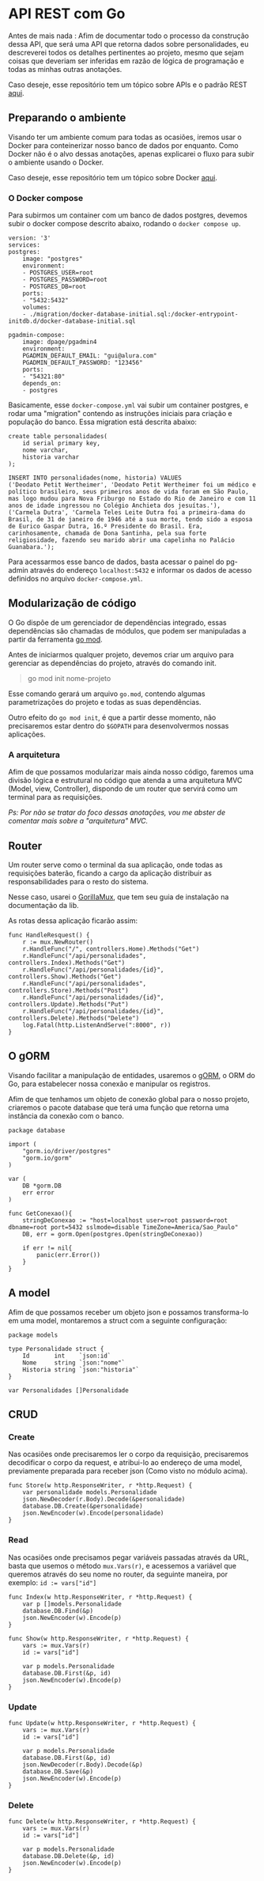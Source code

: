 # **API REST com Go**
Antes de mais nada : Afim de documentar todo o processo da construção dessa API, que será uma API que retorna dados sobre personalidades, eu descreverei todos os detalhes pertinentes ao projeto, mesmo que sejam coisas que deveriam ser inferidas em razão de lógica de programação e todas as minhas outras anotações.

Caso deseje, esse repositório tem um tópico sobre APIs e o padrão REST [aqui](https://github.com/ropehapi/caderno/Teorico).

## **Preparando o ambiente**
 Visando ter um ambiente comum para todas as ocasiões, iremos usar o Docker para conteinerizar nosso banco de dados por enquanto. Como Docker não é o alvo dessas anotações, apenas explicarei o fluxo para subir o ambiente usando o Docker.

Caso deseje, esse repositório tem um tópico sobre Docker [aqui](https://github.com/ropehapi/caderno/Tecnologias/Docker).

### **O Docker compose**
Para subirmos um container com um banco de dados postgres, devemos subir o docker compose descrito abaixo, rodando o `docker compose up`.

    version: '3'
    services:
    postgres:
        image: "postgres"
        environment:
        - POSTGRES_USER=root
        - POSTGRES_PASSWORD=root
        - POSTGRES_DB=root      
        ports:
        - "5432:5432"
        volumes:
        - ./migration/docker-database-initial.sql:/docker-entrypoint-initdb.d/docker-database-initial.sql   

    pgadmin-compose:
        image: dpage/pgadmin4
        environment:
        PGADMIN_DEFAULT_EMAIL: "gui@alura.com"
        PGADMIN_DEFAULT_PASSWORD: "123456"
        ports:
        - "54321:80"
        depends_on:
        - postgres

Basicamente, esse `docker-compose.yml` vai subir um container postgres, e rodar uma "migration" contendo as instruções iniciais para criação e população do banco. Essa migration está descrita abaixo:

    create table personalidades(
        id serial primary key,
        nome varchar,
        historia varchar
    );

    INSERT INTO personalidades(nome, historia) VALUES
    ('Deodato Petit Wertheimer', 'Deodato Petit Wertheimer foi um médico e político brasileiro, seus primeiros anos de vida foram em São Paulo, mas logo mudou para Nova Friburgo no Estado do Rio de Janeiro e com 11 anos de idade ingressou no Colégio Anchieta dos jesuítas.'),
    ('Carmela Dutra', 'Carmela Teles Leite Dutra foi a primeira-dama do Brasil, de 31 de janeiro de 1946 até a sua morte, tendo sido a esposa de Eurico Gaspar Dutra, 16.º Presidente do Brasil. Era, carinhosamente, chamada de Dona Santinha, pela sua forte religiosidade, fazendo seu marido abrir uma capelinha no Palácio Guanabara.');

Para acessarmos esse banco de dados, basta acessar o painel do pg-admin através do endereço `localhost:5432` e informar os dados de acesso definidos no arquivo `docker-compose.yml`.
## **Modularização de código**
O Go dispõe de um gerenciador de dependências integrado, essas dependências são chamadas de módulos, que podem ser manipuladas a partir da ferramenta  [go mod](https://go.dev/ref/mod).

Antes de iniciarmos qualquer projeto, devemos criar um arquivo para gerenciar as dependências do projeto, através do comando init.

> go mod init nome-projeto

Esse comando gerará um arquivo `go.mod`, contendo algumas parametrizações do projeto e todas as suas dependências.

Outro efeito do `go mod init`, é que a partir desse momento, não precisaremos estar dentro do `$GOPATH` para desenvolvermos nossas aplicações.

### **A arquitetura**
Afim de que possamos modularizar mais ainda nosso código, faremos uma divisão lógica e estrutural no código que atenda a uma arquitetura MVC (Model, view, Controller), dispondo de um router que servirá como um terminal para as requisições.

*Ps: Por não se tratar do foco dessas anotações, vou me abster de comentar mais sobre a "arquitetura" MVC.*

## **Router**
Um router serve como o terminal da sua aplicação, onde todas as requisições baterão, ficando a cargo da aplicação distribuir as responsabilidades para o resto do sistema.

Nesse caso, usarei o [GorillaMux](https://github.com/gorilla/mux), que tem seu guia de instalação na documentação da lib.

As rotas dessa aplicação ficarão assim:

    func HandleResquest() {
        r := mux.NewRouter()
        r.HandleFunc("/", controllers.Home).Methods("Get")
        r.HandleFunc("/api/personalidades", controllers.Index).Methods("Get")
        r.HandleFunc("/api/personalidades/{id}", controllers.Show).Methods("Get")
        r.HandleFunc("/api/personalidades", controllers.Store).Methods("Post")
        r.HandleFunc("/api/personalidades/{id}", controllers.Update).Methods("Put")
        r.HandleFunc("/api/personalidades/{id}", controllers.Delete).Methods("Delete")
        log.Fatal(http.ListenAndServe(":8000", r))
    }

## **O gORM**
Visando facilitar a manipulação de entidades, usaremos o [gORM](https://gorm.io), o ORM do Go, para estabelecer nossa conexão e manipular os registros.

Afim de que tenhamos um objeto de conexão global para o nosso projeto, criaremos o pacote database que terá uma função que retorna uma instância da conexão com o banco.

    package database

    import (
        "gorm.io/driver/postgres"
        "gorm.io/gorm"
    )

    var (
        DB *gorm.DB
        err error
    )

    func GetConexao(){
        stringDeConexao := "host=localhost user=root password=root dbname=root port=5432 sslmode=disable TimeZone=America/Sao_Paulo"
        DB, err = gorm.Open(postgres.Open(stringDeConexao))

        if err != nil{
            panic(err.Error())
        }
    }

## **A model**
Afim de que possamos receber um objeto json e possamos transforma-lo em uma model, montaremos a struct com a seguinte configuração:

    package models

    type Personalidade struct {
        Id       int    `json:id`
        Nome     string `json:"nome"`
        Historia string `json:"historia"`
    }

    var Personalidades []Personalidade

## **CRUD**
### **Create**
Nas ocasiões onde precisaremos ler o corpo da requisição, precisaremos decodificar o corpo da request, e atribui-lo ao endereço de uma model, previamente preparada para receber json (Como visto no módulo acima).

    func Store(w http.ResponseWriter, r *http.Request) {
        var personalidade models.Personalidade
        json.NewDecoder(r.Body).Decode(&personalidade)
        database.DB.Create(&personalidade)
        json.NewEncoder(w).Encode(personalidade)
    }

### **Read**
Nas ocasiões onde precisamos pegar variáveis passadas através da URL, basta que usemos o método `mux.Vars(r)`, e acessemos a variável que queremos através do seu nome no router, da seguinte maneira, por exemplo: `id := vars["id"]`

    func Index(w http.ResponseWriter, r *http.Request) {
        var p []models.Personalidade
        database.DB.Find(&p)
        json.NewEncoder(w).Encode(p)
    }

    func Show(w http.ResponseWriter, r *http.Request) {
        vars := mux.Vars(r)
        id := vars["id"]

        var p models.Personalidade
        database.DB.First(&p, id)
        json.NewEncoder(w).Encode(p)
    }

### **Update**
    func Update(w http.ResponseWriter, r *http.Request) {
        vars := mux.Vars(r)
        id := vars["id"]

        var p models.Personalidade
        database.DB.First(&p, id)
        json.NewDecoder(r.Body).Decode(&p)
        database.DB.Save(&p)
        json.NewEncoder(w).Encode(p)
    }

### **Delete**
    func Delete(w http.ResponseWriter, r *http.Request) {
        vars := mux.Vars(r)
        id := vars["id"]

        var p models.Personalidade
        database.DB.Delete(&p, id)
        json.NewEncoder(w).Encode(p)
    }


